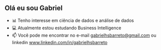 ## Olá eu sou Gabriel

- 📊 Tenho interesse em ciência de dados e análise de dados
- 💻 Atualmente estou estudando Business Intelligence
- 📫 Você pode me encontrar no e-mail gabrielhsbarreto@gmail.com ou linkedin www.linkedin.com/in/gabrielhsbarreto

<!---
gabrielkeep/gabrielkeep is a ✨ special ✨ repository because its `README.md` (this file) appears on your GitHub profile.
You can click the Preview link to take a look at your changes.
--->
